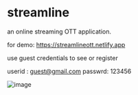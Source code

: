 # streamline 

an online streaming OTT application.

for demo:
https://streamlineott.netlify.app

use guest credentials to see or register

userid : guest@gmail.com
passwrd: 123456

![image](https://user-images.githubusercontent.com/62400099/164302483-eb94d705-5117-400d-b995-a2a6517a42d6.png)
